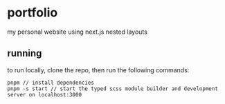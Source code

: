 # portfolio

my personal website using next.js nested layouts

## running

to run locally, clone the repo, then run the following commands:
```
pnpm // install dependencies
pnpm -s start // start the typed scss module builder and development server on localhost:3000
```
